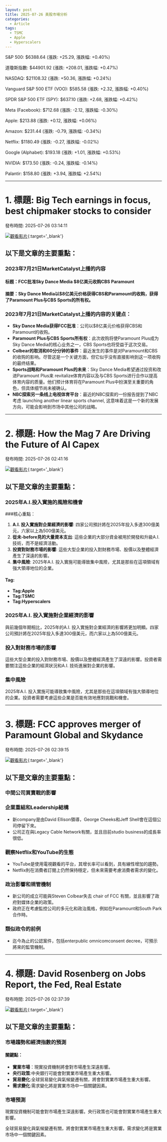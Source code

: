 ```yaml
---
layout: post
title: 2025-07-26 美股市場分析
categories:
  - Article
tags:
  - TSMC
  - Apple
  - Hyperscalers
---
```



S&P 500: $6388.64 (漲跌: +25.29, 漲跌幅: +0.40%)


道瓊斯指數: $44901.92 (漲跌: +208.01, 漲跌幅: +0.47%)


NASDAQ: $21108.32 (漲跌: +50.36, 漲跌幅: +0.24%)


Vanguard S&P 500 ETF (VOO): $585.58 (漲跌: +2.32, 漲跌幅: +0.40%)


SPDR S&P 500 ETF (SPY): $637.10 (漲跌: +2.68, 漲跌幅: +0.42%)


Meta (Facebook): $712.68 (漲跌: -2.12, 漲跌幅: -0.30%)


Apple: $213.88 (漲跌: +0.12, 漲跌幅: +0.06%)


Amazon: $231.44 (漲跌: -0.79, 漲跌幅: -0.34%)


Netflix: $1180.49 (漲跌: -0.27, 漲跌幅: -0.02%)


Google (Alphabet): $193.18 (漲跌: +1.01, 漲跌幅: +0.53%)


NVIDIA: $173.50 (漲跌: -0.24, 漲跌幅: -0.14%)


Palantir: $158.80 (漲跌: +3.94, 漲跌幅: +2.54%)



---
# 1. 標題: Big Tech earnings in focus, best chipmaker stocks to consider
發布時間: 2025-07-26 03:14:11

 [![觀看影片](https://i.ytimg.com/vi/it4rhAbe7iE/sddefault.jpg)](https://www.youtube.com/watch?v=it4rhAbe7iE){:target='_blank'}

## 以下是文章的主要重點：

### 2023年7月21日MarketCatalyst上播的内容
#### 标题：FCC批准Sky Dance Media $8亿美元收购CBS Paramount
#### 摘要：Sky Dance Media以$8亿美元价格获得CBS和Paramount的收购，获得了Paramount Plus与CBS Sports的所有权。

### 2023年7月21日MarketCatalyst上播的内容的关键点：

*   **Sky Dance Media获得FCC批准**：公司以$8亿美元价格获得CBS和Paramount的收购。
*   **Paramount Plus与CBS Sports所有权**：此次收购将使Paramount Plus成为Sky Dance Media的核心业务之一，CBS Sports也将受益于这次交易。
*   **Colbear的取消和60分分钟的事件**：最近发生的事件是对Paramount和CBS的收购的影响。尽管这是一个关键方面，但它似乎没有直接影响到这一项收购的最终结果。
*   **Sports战略和Paramount Plus的未来**：Sky Dance Media希望通过投资和改进Paramount Plus来 revitalize体育内容以及与CBS Sports进行合作以提高体育内容的质量。他们预计体育将在Paramount Plus中扮演至关重要的角色，但具体细节尚未被确认。
*   **NBC探索另一条线上电视体育平台**：最近的NBC探索的一份报告提到了NBC考虑 launching another linear sports channel, 这意味着这是一个新的发展方向，可能会影响到市场中其他公司的战略。

---
# 2. 標題: How the Mag 7 Are Driving the Future of AI Capex
發布時間: 2025-07-26 02:41:16

 [![觀看影片](https://i.ytimg.com/vi/P78PTn6plok/sddefault.jpg)](https://www.youtube.com/watch?v=P78PTn6plok){:target='_blank'}

## 以下是文章的主要重點：

### 2025年A.I.投入實施的風險和機會

###核心重點：
1. **A.I. 投入實施對企業經濟的影響**: 四家公司預計將在2025年投入多達300億美元，六家以上為500億美元。
2. **從未-before見的大量資本支出**: 這些企業的大部分資金被用於開發和升級A.I.技術，而不是經濟活動。
3. **投資對財務市場的影響**: 這些大型企業的投入對財務市場、股價以及整體經濟產生了深遠的影響。
4. **集中風險**: 2025年A.I. 投入實施可能導致集中風險，尤其是那些在這項領域有強大領導地位的企業。

#### Tag:
- **Tag:Apple**
- **Tag:TSMC**
- **Tag:Hyperscalers**

### 2025年A.I. 投入實施對企業經濟的影響

與前幾個年期相比，2025年的A.I. 投入實施對企業經濟的影響將更加明顯。四家公司預計將在2025年投入多達300億美元，而六家以上為500億美元。

### 投入對財務市場的影響

這些大型企業的投入對財務市場、股價以及整體經濟產生了深遠的影響。投資者需要關注這些企業的經濟狀況和A.I. 技術進展對企業的影響。

### 集中風險

2025年A.I. 投入實施可能導致集中風險，尤其是那些在這項領域有強大領導地位的企業。投資者需要考慮這些企業是否能有效地應對挑戰和機會。

---
# 3. 標題: FCC approves merger of Paramount Global and Skydance
發布時間: 2025-07-26 02:39:15

 [![觀看影片](https://i.ytimg.com/vi/xN1O1NSkt3E/sddefault.jpg)](https://www.youtube.com/watch?v=xN1O1NSkt3E){:target='_blank'}

## 以下是文章的主要重點：

### 中間公司買賣戰的影響

### 企業重組和Leadership結構

*   新company是由David Ellison領導，George Cheeks和Jeff Shell會在這個公司停留下來。
*   公司正在與Legacy Cable Network有關，並且目前studio business的成長率很低。

### 觀察Netflix和YouTube的生態

*   YouTube是使用電視觀看的平台，其增长率可以看到，具有線性增加的趨勢。
*   Netflix則在消費者訂閱上仍然保持穩定，但未來需要考慮消費者需求的變化。

### 政治影響和規管機制

*   新公司的成立可能與Steven Colbear失去 chair of FCC 有關，並且影響了政府對媒体企業的政策。
*   政府正在考慮監控公司的多元化和政治風格，例如在Paramount和South Park合作時。

### 類似政令的前例

*   迄今為止的公認案件，包括enterpublic omnicomconsent decree，可預示將來的監管機制。

---
# 4. 標題: David Rosenberg on Jobs Report, the Fed, Real Estate
發布時間: 2025-07-26 02:37:39

 [![觀看影片](https://i.ytimg.com/vi/z9_vZF5mkrU/sddefault.jpg)](https://www.youtube.com/watch?v=z9_vZF5mkrU){:target='_blank'}

## 以下是文章的主要重點：

### 市場趨勢和經濟指數的預測
#### 關鍵點：

*   **實業市場**：現實投資機制將會對市場產生深遠影響。
*   **央行政策**:中央銀行可能會對實業市場產生重大影響。
*   **貿易變化**:全球貿易變化與氣候變遷有關，將會對實業市場產生重大影響。
*   **需求變化**:需求變化將是實業市场中一個關鍵因素。

### 市場預測

現實投資機制可能會對市場產生深遠影響。央行政策也可能會對實業市場產生重大影響。

全球貿易變化與氣候變遷有關，將會對實業市場產生重大影響。需求變化將是實業市场中一個關鍵因素。

